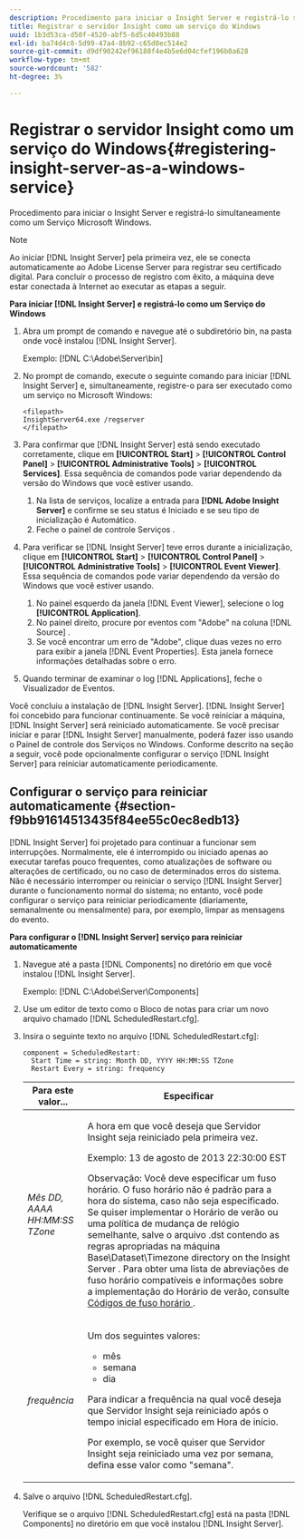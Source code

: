 ```yaml
---
description: Procedimento para iniciar o Insight Server e registrá-lo simultaneamente como um Serviço Microsoft Windows.
title: Registrar o servidor Insight como um serviço do Windows
uuid: 1b3d53ca-d50f-4520-abf5-6d5c40493b88
exl-id: ba74d4c0-5d99-47a4-8b92-c65d0ec514e2
source-git-commit: d9df90242ef96188f4e4b5e6d04cfef196b0a628
workflow-type: tm+mt
source-wordcount: '582'
ht-degree: 3%

---
```


# Registrar o servidor Insight como um serviço do Windows{#registering-insight-server-as-a-windows-service}

Procedimento para iniciar o Insight Server e registrá-lo simultaneamente como um Serviço Microsoft Windows.

>[!NOTE]
>
>Ao iniciar [!DNL Insight Server] pela primeira vez, ele se conecta automaticamente ao Adobe License Server para registrar seu certificado digital. Para concluir o processo de registro com êxito, a máquina deve estar conectada à Internet ao executar as etapas a seguir.

**Para iniciar  [!DNL Insight Server] e registrá-lo como um Serviço do Windows**

1. Abra um prompt de comando e navegue até o subdiretório bin, na pasta onde você instalou [!DNL Insight Server].

   Exemplo: [!DNL C:\Adobe\Server\bin]

1. No prompt de comando, execute o seguinte comando para iniciar [!DNL Insight Server] e, simultaneamente, registre-o para ser executado como um serviço no Microsoft Windows:

   ```
   <filepath>
   InsightServer64.exe /regserver 
   </filepath>
   ```

1. Para confirmar que [!DNL Insight Server] está sendo executado corretamente, clique em **[!UICONTROL Start]** > **[!UICONTROL Control Panel]** > **[!UICONTROL Administrative Tools]** > **[!UICONTROL Services]**. Essa sequência de comandos pode variar dependendo da versão do Windows que você estiver usando.

   1. Na lista de serviços, localize a entrada para **[!DNL Adobe Insight Server]** e confirme se seu status é Iniciado e se seu tipo de inicialização é Automático.
   1. Feche o painel de controle Serviços .

1. Para verificar se [!DNL Insight Server] teve erros durante a inicialização, clique em **[!UICONTROL Start]** > **[!UICONTROL Control Panel]** > **[!UICONTROL Administrative Tools]** > **[!UICONTROL Event Viewer]**. Essa sequência de comandos pode variar dependendo da versão do Windows que você estiver usando.

   1. No painel esquerdo da janela [!DNL Event Viewer], selecione o log **[!UICONTROL Application]**.
   1. No painel direito, procure por eventos com &quot;Adobe&quot; na coluna [!DNL Source] .
   1. Se você encontrar um erro de &quot;Adobe&quot;, clique duas vezes no erro para exibir a janela [!DNL Event Properties]. Esta janela fornece informações detalhadas sobre o erro.

1. Quando terminar de examinar o log [!DNL Applications], feche o Visualizador de Eventos.

Você concluiu a instalação de [!DNL Insight Server]. [!DNL Insight Server] foi concebido para funcionar continuamente. Se você reiniciar a máquina, [!DNL Insight Server] será reiniciado automaticamente. Se você precisar iniciar e parar [!DNL Insight Server] manualmente, poderá fazer isso usando o Painel de controle dos Serviços no Windows. Conforme descrito na seção a seguir, você pode opcionalmente configurar o serviço [!DNL Insight Server] para reiniciar automaticamente periodicamente.

## Configurar o serviço para reiniciar automaticamente {#section-f9bb91614513435f84ee55c0ec8edb13}

[!DNL Insight Server] foi projetado para continuar a funcionar sem interrupções. Normalmente, ele é interrompido ou iniciado apenas ao executar tarefas pouco frequentes, como atualizações de software ou alterações de certificado, ou no caso de determinados erros do sistema. Não é necessário interromper ou reiniciar o serviço [!DNL Insight Server] durante o funcionamento normal do sistema; no entanto, você pode configurar o serviço para reiniciar periodicamente (diariamente, semanalmente ou mensalmente) para, por exemplo, limpar as mensagens do evento.

**Para configurar o  [!DNL Insight Server] serviço para reiniciar automaticamente**

1. Navegue até a pasta [!DNL Components] no diretório em que você instalou [!DNL Insight Server].

   Exemplo: [!DNL C:\Adobe\Server\Components]

1. Use um editor de texto como o Bloco de notas para criar um novo arquivo chamado [!DNL ScheduledRestart.cfg].
1. Insira o seguinte texto no arquivo [!DNL ScheduledRestart.cfg]:

   ```
   component = ScheduledRestart:  
     Start Time = string: Month DD, YYYY HH:MM:SS TZone 
     Restart Every = string: frequency
   ```

   <table id="table_AC05861E141E4928BE844C8611DEC43D"> 
    <thead> 
      <tr> 
      <th colname="col1" class="entry"> Para este valor... </th> 
      <th colname="col2" class="entry"> Especificar </th> 
      </tr> 
    </thead>
    <tbody> 
      <tr> 
      <td colname="col1"> <i>Mês DD, AAAA HH:MM:SS TZone</i> </td> 
      <td colname="col2"> <p>A hora em que você deseja que <span class="keyword"> Servidor Insight </span> seja reiniciado pela primeira vez. </p> <p>Exemplo: 13 de agosto de 2013 22:30:00 EST </p> <p> <p>Observação:  Você deve especificar um fuso horário. O fuso horário não é padrão para a hora do sistema, caso não seja especificado. Se quiser implementar o Horário de verão ou uma política de mudança de relógio semelhante, salve o arquivo <span class="filepath"> .dst </span> contendo as regras apropriadas na máquina Base\Dataset\Timezone directory on the <span class="keyword"> Insight Server </span>. Para obter uma lista de abreviações de fuso horário compatíveis e informações sobre a implementação do Horário de verão, consulte <a href="../../../../home/c-inst-svr/c-time-zn-cds.md#concept-eed5ba32d5d347cf94b76db83b29f211"> Códigos de fuso horário </a>. </p> </p> </td> 
      </tr> 
      <tr> 
      <td colname="col1"> <i>frequência</i> </td> 
      <td colname="col2"> <p>Um dos seguintes valores: 
       <ul id="ul_C29A40CD8FBB4333B5FA1D9E7DAD35EC"> 
       <li id="li_9FE07DD30C524CBB81C8F7968E7C733E">mês </li> 
       <li id="li_E5E1B97ED8FB43C0BDA496C620D24A4C">semana </li> 
       <li id="li_E6043B382FAE4B5D85CAADDFA60E4902">dia </li> 
       </ul> </p> <p>Para indicar a frequência na qual você deseja que <span class="keyword"> Servidor Insight </span> seja reiniciado após o tempo inicial especificado em Hora de início. </p> <p>Por exemplo, se você quiser que <span class="keyword"> Servidor Insight </span> seja reiniciado uma vez por semana, defina esse valor como "semana". </p> </td> 
      </tr> 
    </tbody> 
   </table>

1. Salve o arquivo [!DNL ScheduledRestart.cfg].

   Verifique se o arquivo [!DNL ScheduledRestart.cfg] está na pasta [!DNL Components] no diretório em que você instalou [!DNL Insight Server].
